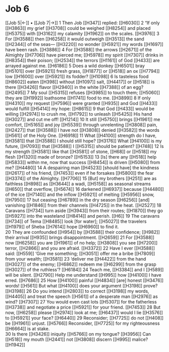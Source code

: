 # Job 6
[[Job 5|←]] • [[Job 7|→]]
1 Then Job [[H347]] replied: [[H6030]] 
2 “If only [[H3863]] my grief [[H3708]] could be weighed [[H8254]] and  placed [[H5375]] with [[H3162]] my calamity [[H1962]] on the scales. [[H3976]] 
3 For [[H3588]] then [[H6258]] it would outweigh [[H3513]] the sand [[H2344]] of the seas— [[H3220]] no wonder [[H5921]] my words [[H1697]] have been rash. [[H3886]] 
4 For [[H3588]] the arrows [[H2671]] of the Almighty [[H7706]] have pierced me; [[H5978]] my spirit [[H7307]] drinks in [[H8354]] their poison; [[H2534]] the terrors [[H1161]] of God [[H433]] are arrayed against me. [[H6186]] 
5 Does a wild donkey [[H6501]] bray [[H5101]] over [[H5921]] fresh grass, [[H1877]] or [[H518]] an ox [[H7794]] low [[H1600]] over [[H5921]] its fodder? [[H1098]] 
6 Is tasteless food [[H8602]] eaten [[H398]] without [[H1097]] salt, [[H4417]] or [[H518]] is there [[H3426]] flavor [[H2940]] in the white [[H7388]] of an egg? [[H2495]] 
7 My soul [[H5315]] refuses [[H3985]] to touch them; [[H5060]] they are [[H1992]] loathsome [[H1741]] food to me. [[H3899]] 
8 If only [[H4310]] my request [[H7596]] were granted [[H935]] and God [[H433]] would fulfill [[H5414]] my hope: [[H8615]] 
9 that God [[H433]] would be willing [[H2974]] to crush me, [[H1792]] to unleash [[H5425]] His hand [[H3027]] and cut me off! [[H1214]] 
10 It still [[H5750]] brings [[H1961]] me comfort, [[H5165]] and joy [[H5539]] through unrelenting [[H3808]] pain, [[H2427]] that [[H3588]] I have not [[H3808]] denied [[H3582]] the words [[H561]] of the Holy One. [[H6918]] 
11 What [[H4100]] strength do I have, [[H3581]] that [[H3588]] I should still hope? [[H3176]] What [[H4100]] is my future, [[H7093]] that [[H3588]] I [[H5315]] should be patient? [[H748]] 
12 Is my strength [[H3581]] like that [[H3581]] of stone, [[H68]] or [[H518]] my flesh [[H1320]] made of bronze? [[H5153]] 
13 [Is] there any [[H518]] help [[H5833]] within me,  now that success [[H8454]] is driven [[H5080]] from me? [[H4480]] 
14 A despairing man [[H4523]] [should have] the kindness [[H2617]] of his friend, [[H7453]] even if he forsakes [[H5800]] the fear [[H3374]] of the Almighty. [[H7706]] 
15 [But] my brothers [[H251]] are as faithless [[H898]] as [[H3644]] a wadi, [[H5158]] as seasonal streams [[H650]] that overflow, [[H5674]] 
16 darkened [[H6937]] because [[H4480]] of the ice [[H7140]] and the inflow [[H5921]] of melting [[H5956]] snow, [[H7950]] 
17 but ceasing [[H6789]] in the dry season [[H6256]] [and] vanishing [[H1846]] from their channels [[H4725]] in the heat. [[H2527]] 
18 Caravans [[H734]] turn aside [[H3943]] from their routes; [[H1870]] they go [[H5927]] into the wasteland [[H8414]] and perish. [[H6]] 
19 The caravans [[H734]] of Tema [[H8485]] look [for water]; [[H5027]] the travelers [[H1979]] of Sheba [[H7614]] hope [[H6960]] to find it.  
20 They are confounded [[H954]] by [[H3588]] their confidence; [[H982]] their arrival [[H935]] brings disappointment. [[H2659]] 
21 For [[H3588]] now [[H6258]] you are [[H1961]] of no help; [[H3808]] you see [[H7200]] terror, [[H2866]] and you are afraid. [[H3372]] 
22 Have I ever [[H3588]] said: [[H559]] ‘Give me something; [[H3051]] offer me a bribe [[H7809]] from your wealth; [[H3581]] 
23 ‘deliver me [[H4422]] from the hand [[H3027]] of the enemy; [[H6862]] redeem me [[H6299]] from the grasp [[H3027]] of the ruthless’? [[H6184]] 
24 Teach me, [[H3384]] and I [[H589]] will be silent. [[H2790]] Help me understand [[H995]] how [[H4100]] I have erred. [[H7686]] 
25 How [[H4100]] painful [[H4834]] [are] honest [[H3476]] words! [[H561]] But what [[H4100]] does your argument [[H3198]] prove? [[H3198]] 
26 Do you intend [[H2803]] to correct [[H3198]] my words, [[H4405]] and treat the speech [[H561]] of a desperate man [[H2976]] as wind? [[H7307]] 
27 You would even cast lots [[H5307]] for the fatherless [[H3738]] and negotiate a price [[H5921]] for your friend. [[H7453]] 
28 But now, [[H6258]] please [[H2974]] look at me; [[H6437]] would I lie [[H3576]] to [[H5921]] your face? [[H6440]] 
29 Reconsider; [[H7725]] do not [[H408]] be [[H1961]] unjust. [[H5766]] Reconsider, [[H7725]] for my righteousness [[H6664]] is at stake.  
30 Is there [[H3426]] iniquity [[H5766]] on my tongue? [[H3956]] Can [[H518]] my mouth [[H2441]] not [[H3808]] discern [[H995]] malice? [[H1942]] 
